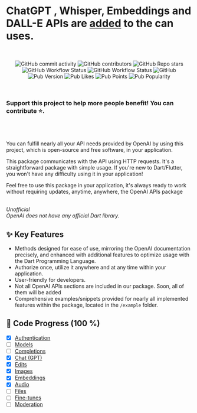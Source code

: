 # ChatGPT , Whisper, Embeddings and DALL-E APIs are [added](#chat) to the can uses.

</br>
<p align="center">
<img alt="GitHub commit activity" src="https://img.shields.io/github/commit-activity/m/Enderjua/openai_package">
<img alt="GitHub contributors" src="https://img.shields.io/github/contributors/Enderjua/openai_package">
<img alt="GitHub Repo stars" src="https://img.shields.io/github/stars/Enderjua/openai_package?style=social">
<img alt="GitHub Workflow Status" src="https://img.shields.io/github/actions/workflow/status/Enderjua/openai_package/dart.yml?label=tests">
<img alt="GitHub Workflow Status" src="https://img.shields.io/github/actions/workflow/status/Enderjua/openai_package/release.yml?label=build">
<img alt="GitHub" src="https://img.shields.io/github/license/Enderjua/openai_package">
<img alt="Pub Version" src="https://img.shields.io/pub/v/openai_package">
<img alt="Pub Likes" src="https://img.shields.io/pub/likes/openai_package">
<img alt="Pub Points" src="https://img.shields.io/pub/points/openai_package">
<img alt="Pub Popularity" src="https://img.shields.io/pub/popularity/openai_package">

</p>

</br>
 
<h3>Support this project to help more people benefit! You can contribute ⭐.</h3>

</br>
</br>


You can fulfill nearly all your API needs provided by OpenAI by using this project, which is open-source and free software, in your application. 


This package communicates with the API using HTTP requests. It's a straightforward package with simple usage. If you're new to Dart/Flutter, you won't have any difficulty using it in your application!


Feel free to use this package in your application, it's always ready to work without requiring updates, anytime, anywhere, the OpenAI APIs package
</br>
</br>

<i>Unofficial</i>
</br>
<i>OpenAI does not have any official Dart library.</I>

## ✨ Key Features

- Methods designed for ease of use, mirroring the OpenAI documentation precisely, and enhanced with additional features to optimize usage with the Dart Programming Language.
- Authorize once, utilize it anywhere and at any time within your application.
- User-friendly for developers.
- Not all OpenAI APIs sections are included in our package. Soon, all of them will be added
- Comprehensive examples/snippets provided for nearly all implemented features within the package, located in the `/example` folder.

## 👑 Code Progress (100 %)

- [x] [Authentication](#authentication)
- [ ] [Models](#models)
- [ ] [Completions](#completions)
- [x] [Chat (GPT)](#chat)
- [x] [Edits](#edits)
- [x] [Images](#images)
- [x] [Embeddings](#embeddings)
- [x] [Audio](#audio)
- [ ] [Files](#files)
- [ ] [Fine-tunes](#fine-tunes)
- [ ] [Moderation](#moderations)
